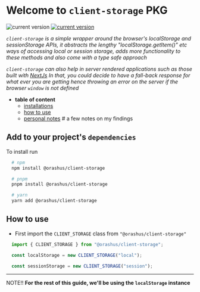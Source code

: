 # Welcome to `client-storage` PKG

![current version]( https://img.shields.io/badge/@latest-0.0.1-gold)
[![current version]( https://img.shields.io/badge/Author-RashJrEdmund-blue)](https://github.com/rashjredmund)

_`client-storage` is a simple wrapper around the browser's localStorage and sessionStorage APIs, it abstracts the lengthy "localStorage.getItem()" etc ways of accessing local or session storage, adds more functionality to these methods and also come with a type safe approach_

_`client-storage` can also help in server rendered applications such as those built with [NextJs](https://nextjs.org/) In that, you could decide to have a fall-back response for what ever you are getting hence throwing an error on the server if the browser `window` is not defined_

- __table of content__
  - [installations](#add-to-your-projects-dependencies)
  - [how to use](#how-to-use)
  - [personal notes](./PERSONAL_NOTES.md) # a few notes on my findings

## Add to your project's `dependencies`

To install run

```bash
  # npm
  npm install @orashus/client-storage

  # pnpm
  pnpm install @orashus/client-storage

  # yarn
  yarn add @orashus/client-storage
```

## How to use

- First import the `CLIENT_STORAGE` class from `"@orashus/client-storage"`

```ts
  import { CLIENT_STORAGE } from "@orashus/client-storage";

  const localStorage = new CLIENT_STORAGE("local");

  const sessionStorage = new CLIENT_STORAGE("session");
```

___

NOTE!! __For the rest of this guide, we'll be using the `localStorage` instance__

